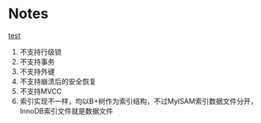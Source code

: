 # Notes

[test](flutter/1.%20开发经验.md)


1. 不支持行级锁
2. 不支持事务
3. 不支持外键
4. 不支持崩溃后的安全恢复
5. 不支持MVCC
6. 索引实现不一样，均以B+树作为索引结构，不过MyISAM索引数据文件分开，InnoDB索引文件就是数据文件